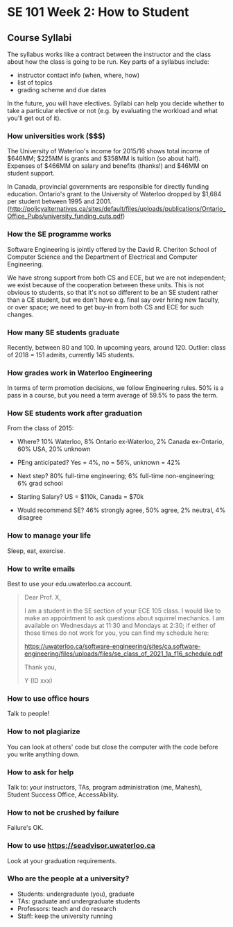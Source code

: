 # SE 101 Week 2: How to Student

## Course Syllabi

The syllabus works like a contract between the instructor and the
class about how the class is going to be run. Key parts of a syllabus
include:

* instructor contact info (when, where, how)
* list of topics
* grading scheme and due dates

In the future, you will have electives. Syllabi can help you decide whether
to take a particular elective or not (e.g. by evaluating the workload and
what you'll get out of it).

### How universities work ($$$)

The University of Waterloo's income for 2015/16 shows total income of $646MM;
$225MM is grants and $358MM is tuition (so about half). Expenses of $466MM on
salary and benefits (thanks!) and $46MM on student support.

In Canada, provincial governments are responsible for directly funding
education.  Ontario's grant to the University of Waterloo dropped by
$1,684 per student between 1995 and
2001. (http://policyalternatives.ca/sites/default/files/uploads/publications/Ontario_Office_Pubs/university_funding_cuts.pdf)

### How the SE programme works

Software Engineering is jointly offered by the David R. Cheriton School of Computer Science 
and the Department of Electrical and Computer Engineering.

We have strong support from both CS and ECE, but we are not independent; we exist because of
the cooperation between these units. This is not obvious to students, so that it's not so
different to be an SE student rather than a CE student, but we don't have e.g. final say over
hiring new faculty, or over space; we need to get buy-in from both CS and ECE for such changes.

### How many SE students graduate

Recently, between 80 and 100. In upcoming years, around 120. Outlier:
class of 2018 = 151 admits, currently 145 students.

### How grades work in Waterloo Engineering

In terms of term promotion decisions, we follow Engineering rules. 50% is a pass in a
course, but you need a term average of 59.5% to pass the term.

### How SE students work after graduation

From the class of 2015: 

* Where? 10% Waterloo, 8% Ontario ex-Waterloo, 2% Canada ex-Ontario, 60% USA, 20% unknown

* PEng anticipated? Yes = 4%, no = 56%, unknown = 42%

* Next step? 80% full-time engineering; 6% full-time non-engineering; 6% grad school

* Starting Salary? US = $110k, Canada = $70k

* Would recommend SE? 46% strongly agree, 50% agree, 2% neutral, 4% disagree

### How to manage your life

Sleep, eat, exercise.

### How to write emails

Best to use your edu.uwaterloo.ca account.

> Dear Prof. X,
>
> I am a student in the SE section of your ECE 105 class. I would like to make an appointment to ask questions about squirrel mechanics. I am available on Wednesdays at 11:30 and Mondays at 2:30; if either of those times do not work for you, you can find my schedule here:
>
> https://uwaterloo.ca/software-engineering/sites/ca.software-engineering/files/uploads/files/se_class_of_2021_1a_f16_schedule.pdf
>
> Thank you,
>
> Y (ID xxx)

### How to use office hours

Talk to people!

### How to not plagiarize

You can look at others' code but close the computer with the code before you write anything down.

### How to ask for help

Talk to: your instructors, TAs, program administration (me, Mahesh), Student Success Office, AccessAbility.

### How to not be crushed by failure

Failure's OK.

### How to use https://seadvisor.uwaterloo.ca

Look at your graduation requirements.

### Who are the people at a university?

* Students: undergraduate (you), graduate
* TAs: graduate and undergraduate students
* Professors: teach and do research
* Staff: keep the university running
